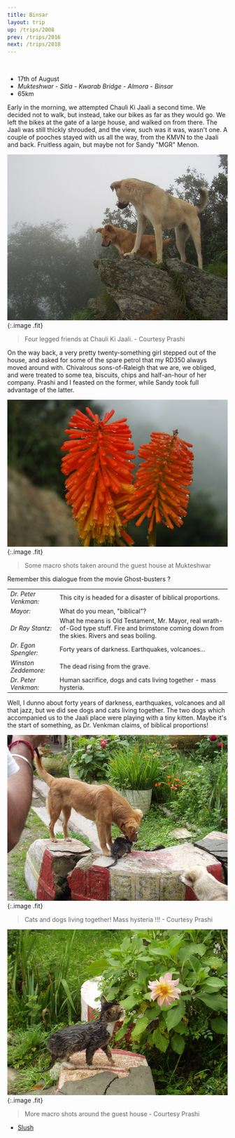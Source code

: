 ```yaml
---
title: Binsar
layout: trip
up: /trips/2008
prev: /trips/2016
next: /trips/2018
---
```


&nbsp;

- 17th of August
- _Mukteshwar - Sitla - Kwarab Bridge - Almora - Binsar_
- 65km


Early in the morning, we attempted Chauli Ki Jaali a second             time. We decided not to walk, but instead, take our bikes as far             as they would go. We left the bikes at the gate of a large             house, and walked on from there. The Jaali was still thickly             shrouded, and the view, such was it was, wasn't one. A couple of             pooches stayed with us all the way, from the KMVN to the Jaali             and back. Fruitless again, but maybe not for Sandy &quot;MGR&quot; Menon.

![P1010038.JPG](/images/photos/P1010038.JPG 'P1010038.JPG'){:.image .fit}

>  Four legged friends at Chauli Ki Jaali. -             Courtesy Prashi 

On the way back, a very pretty twenty-something girl stepped             out of the house, and asked for some of the spare petrol that my             RD350 always moved around with. Chivalrous sons-of-Raleigh that             we are, we obliged, and were treated to some tea, biscuits,             chips and half-an-hour of her company. Prashi and I feasted on 			the former, while Sandy took full advantage of the latter.

![DSC_0058.JPG](/images/photos/DSC_0058.JPG 'DSC_0058.JPG'){:.image .fit}

>  Some macro shots taken around the guest house at             Mukteshwar 

Remember this dialogue from the movie Ghost-busters ?

| | |
|:---|:---|
| _Dr. Peter Venkman:_ | This city is headed for a disaster of biblical                   proportions. |
| _Mayor:_ | What do you mean, &quot;biblical&quot;? |
| _Dr Ray Stantz:_ |What he means is Old Testament, Mr. Mayor, real                   wrath-of-God type stuff. Fire and brimstone coming down                   from the skies. Rivers and seas boiling. |
| _Dr. Egon Spengler:_ | Forty years of darkness. Earthquakes, volcanoes... |
| _Winston Zeddemore:_ | The dead rising from the grave. |
| _Dr. Peter Venkman:_ | Human sacrifice, dogs and cats living together - mass                   hysteria. |

Well, I dunno about forty years of darkness, earthquakes,             volcanoes and all that jazz, but we did see dogs and cats living             together. The two dogs which accompanied us to the Jaali place             were playing with a tiny kitten. Maybe it's the start of             something, as Dr. Venkman claims, of biblical proportions!

![P1010048.JPG](/images/photos/P1010048.JPG 'P1010048.JPG'){:.image .fit}

>  Cats and dogs living together! Mass hysteria !!!             - Courtesy Prashi 

![P1010046.JPG](/images/photos/P1010046.JPG 'P1010046.JPG'){:.image .fit}

>  More macro shots around the guest house -             Courtesy Prashi 


* [Slush](/trips/2018)
